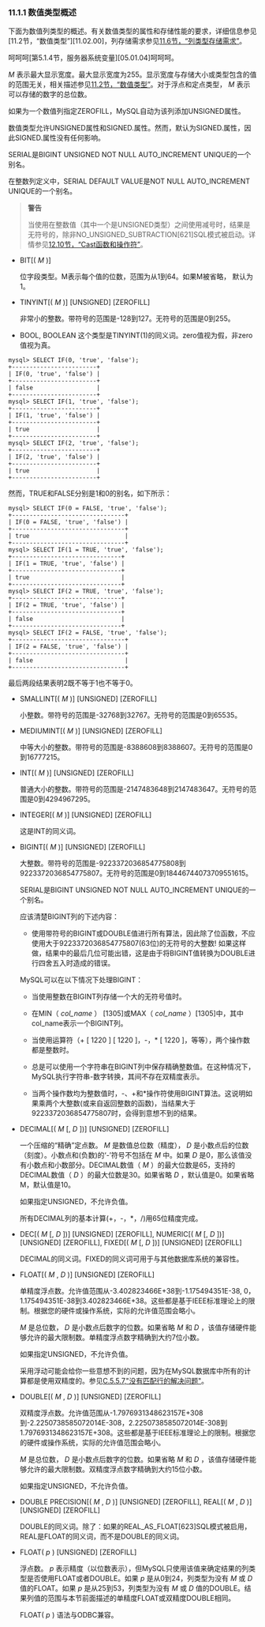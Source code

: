 ### 11.1.1 数值类型概述

下面为数值列类型的概述。有关数值类型的属性和存储性能的要求，详细信息参见[11.2节，“数值类型”][11.02.00]，列存储需求参见[11.6节，“列类型存储需求”](./11.6.0_Data_Type_Storage_Requirements.md)。

呵呵呵[第5.1.4节，服务器系统变量][05.01.04]呵呵呵。

 *M* 表示最大显示宽度。最大显示宽度为255。显示宽度与存储大小或类型包含的值的范围无关，相关描述参见[11.2节，“数值类型”](./11.2.0_Numeric_Types.md)。对于浮点和定点类型， *M* 表示可以存储的数字的总位数。

如果为一个数值列指定ZEROFILL，MySQL自动为该列添加UNSIGNED属性。

数值类型允许UNSIGNED属性和SIGNED.属性。然而，默认为SIGNED.属性，因此SIGNED.属性没有任何影响。

SERIAL是BIGINT UNSIGNED NOT NULL AUTO_INCREMENT UNIQUE的一个别名。


在整数列定义中，SERIAL DEFAULT VALUE是NOT NULL AUTO_INCREMENT UNIQUE的一个别名。

> **警告**
> 
> 当使用在整数值（其中一个是UNSIGNED类型）之间使用减号时，结果是无符号的，除非NO_UNSIGNED_SUBTRACTION[621]SQL模式被启动。详情参见[12.10节，“Cast函数和操作符”](../Chapter_12/12.10.0_Cast_Functions_and_Operators.md)。

* BIT[( *M* )]

    位字段类型。M表示每个值的位数，范围为从1到64。如果M被省略， 默认为1。

* TINYINT[( *M* )] [UNSIGNED] [ZEROFILL]

    非常小的整数。带符号的范围是-128到127。无符号的范围是0到255。

* BOOL, BOOLEAN
    这个类型是TINYINT(1)的同义词。zero值视为假，非zero值视为真。

```
mysql> SELECT IF(0, 'true', 'false');
+------------------------+
| IF(0, 'true', 'false') |
+------------------------+
| false                  |
+------------------------+
mysql> SELECT IF(1, 'true', 'false');
+------------------------+
| IF(1, 'true', 'false') |
+------------------------+
| true                   |
+------------------------+
mysql> SELECT IF(2, 'true', 'false');
+------------------------+
| IF(2, 'true', 'false') |
+------------------------+
| true                   |
+------------------------+
```

然而，TRUE和FALSE分别是1和0的别名，如下所示：

``` 
mysql> SELECT IF(0 = FALSE, 'true', 'false');
+--------------------------------+
| IF(0 = FALSE, 'true', 'false') |
+--------------------------------+
| true                           |
+--------------------------------+
mysql> SELECT IF(1 = TRUE, 'true', 'false');
+-------------------------------+
| IF(1 = TRUE, 'true', 'false') |
+-------------------------------+
| true                          |
+-------------------------------+
mysql> SELECT IF(2 = TRUE, 'true', 'false');
+-------------------------------+
| IF(2 = TRUE, 'true', 'false') |
+-------------------------------+
| false                         |
+-------------------------------+
mysql> SELECT IF(2 = FALSE, 'true', 'false');
+--------------------------------+
| IF(2 = FALSE, 'true', 'false') |
+--------------------------------+
| false                          |
+--------------------------------+
```

最后两段结果表明2既不等于1也不等于0。

* SMALLINT[( *M* )] [UNSIGNED] [ZEROFILL]

    小整数。带符号的范围是-32768到32767。无符号的范围是0到65535。

* MEDIUMINT[( *M* )] [UNSIGNED] [ZEROFILL]

    中等大小的整数。带符号的范围是-8388608到8388607。无符号的范围是0到16777215。

* INT[( *M* )] [UNSIGNED] [ZEROFILL]

    普通大小的整数。带符号的范围是-2147483648到2147483647。无符号的范围是0到4294967295。

* INTEGER[( *M* )] [UNSIGNED] [ZEROFILL]

    这是INT的同义词。

* BIGINT[( *M* )] [UNSIGNED] [ZEROFILL]

    大整数。带符号的范围是-9223372036854775808到9223372036854775807。无符号的范围是0到18446744073709551615。

    SERIAL是BIGINT UNSIGNED NOT NULL AUTO_INCREMENT UNIQUE的一个别名。

    应该清楚BIGINT列的下述内容：

    * 使用带符号的BIGINT或DOUBLE值进行所有算法，因此除了位函数，不应使用大于9223372036854775807(63位)的无符号的大整数! 如果这样做，结果中的最后几位可能出错，这是由于将BIGINT值转换为DOUBLE进行四舍五入时造成的错误。

    MySQL可以在以下情况下处理BIGINT：

    * 当使用整数在BIGINT列存储一个大的无符号值时。

    * 在MIN（ *col_name* ） [1305]或MAX（ *col_name* ）[1305]中，其中col_name表示一个BIGINT列。

    * 当使用运算符（+ [ 1220 ] [ 1220 ]，-，* [ 1220 ]，等等），两个操作数都是整数时。

    * 总是可以使用一个字符串在BIGINT列中保存精确整数值。在这种情况下，MySQL执行字符串-数字转换，其间不存在双精度表示。

    * 当两个操作数均为整数值时，-、+和*操作符使用BIGINT算法。这说明如果乘两个大整数(或来自返回整数的函数)，当结果大于9223372036854775807时，会得到意想不到的结果。

* DECIMAL[( *M* [, *D* ])] [UNSIGNED] [ZEROFILL]

    一个压缩的“精确”定点数。 *M* 是数值总位数（精度）， *D* 是小数点后的位数（刻度）。小数点和(负数)的‘-’符号不包括在 *M* 中。如果 *D* 是0，那么该值没有小数点和小数部分。DECIMAL数值（ *M* ）的最大位数是65，支持的DECIMAL数值（ *D* ）的最大位数是30。如果省略 *D* ，默认值是0。如果省略M，默认值是10。

    如果指定UNSIGNED，不允许负值。

    所有DECIMAL列的基本计算(+，-，*，/)用65位精度完成。

* DEC[( *M* [, *D* ])] [UNSIGNED] [ZEROFILL], NUMERIC[( *M* [, *D* ])] [UNSIGNED] [ZEROFILL], FIXED[( *M* [, *D* ])] [UNSIGNED] [ZEROFILL]

    DECIMAL的同义词。FIXED的同义词可用于与其他数据库系统的兼容性。

* FLOAT[( *M* , *D* )] [UNSIGNED] [ZEROFILL]

    单精度浮点数。允许值范围从-3.402823466E+38到-1.175494351E-38, 0，1.175494351E-38到3.402823466E+38。这些都是基于IEEE标准理论上的限制。根据您的硬件或操作系统，实际的允许值范围会略小。

     *M* 是总位数， *D* 是小数点后数字的位数。如果省略 *M* 和 *D* ，该值存储硬件能够允许的最大限制数。单精度浮点数字精确到大约7位小数。

    如果指定UNSIGNED，不允许负值。

    采用浮动可能会给你一些意想不到的问题，因为在MySQL数据库中所有的计算都是使用双精度的。参见[C.5.5.7,"没有匹配行的解决问题"](C.5.5.7)。

* DOUBLE[( *M* , *D* )] [UNSIGNED] [ZEROFILL]

    双精度浮点数。允许值范围从-1.7976931348623157E+308到-2.2250738585072014E-308，2.2250738585072014E-308到1.7976931348623157E+308。这些都是基于IEEE标准理论上的限制。根据您的硬件或操作系统，实际的允许值范围会略小。

     *M* 是总位数， *D* 是小数点后数字的位数。如果省略 *M* 和 *D* ，该值存储硬件能够允许的最大限制数。双精度浮点数字精确到大约15位小数。

    如果指定UNSIGNED，不允许负值。

* DOUBLE PRECISION[( *M* , *D* )] [UNSIGNED] [ZEROFILL], REAL[( *M* , *D* )] [UNSIGNED] [ZEROFILL]

    DOUBLE的同义词。除了：如果的REAL_AS_FLOAT[623]SQL模式被启用，REAL是FLOAT的同义词，而不是DOUBLE的同义词。

* FLOAT( *p* ) [UNSIGNED] [ZEROFILL]

    浮点数。 *p* 表示精度（以位数表示），但MySQL只使用该值来确定结果的列类型是否使用FLOAT或者DOUBLE。如果 *p* 是从0到24，列类型为没有 *M* 或 *D* 值的FLOAT。如果 *p* 是从25到53，列类型为没有 *M* 或 *D* 值的DOUBLE。结果列值的范围与本节前面描述的单精度FLOAT或双精度DOUBLE相同。

    FLOAT( *p* ) 语法与ODBC兼容。
